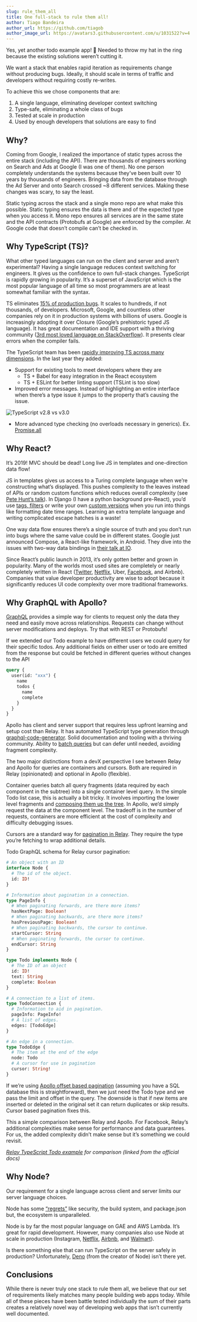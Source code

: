 ```yaml
---
slug: rule_them_all
title: One full-stack to rule them all!
author: Tiago Bandeira
author_url: https://github.com/tiagob
author_image_url: https://avatars3.githubusercontent.com/u/1031522?v=4
---
```


Yes, yet another todo example app! 🤦 Needed to throw my hat in the ring because the existing solutions weren’t cutting it.

We want a stack that enables rapid iteration as requirements change without producing bugs. Ideally, it should scale in terms of traffic and developers without requiring costly re-writes.

To achieve this we chose components that are:

1. A single language, eliminating developer context switching
1. Type-safe, eliminating a whole class of bugs
1. Tested at scale in production
1. Used by enough developers that solutions are easy to find

## Why?

Coming from Google, I realized the importance of static types across the entire stack (including the API). There are thousands of engineers working on Search and Ads at Google (I was one of them). No one person completely understands the systems because they’ve been built over 10 years by thousands of engineers. Bringing data from the database through the Ad Server and onto Search crossed ~8 different services. Making these changes was scary, to say the least.

Static typing across the stack and a single mono repo are what make this possible. Static typing ensures the data is there and of the expected type when you access it. Mono repo ensures all services are in the same state and the API contracts (Protobufs at Google) are enforced by the compiler. At Google code that doesn’t compile can’t be checked in.

## Why TypeScript (TS)?

What other typed languages can run on the client and server and aren’t experimental?
Having a single language reduces context switching for engineers. It gives us the confidence to own full-stack changes. TypeScript is rapidly growing in popularity. It’s a superset of JavaScript which is the most popular language of all time so most programmers are at least somewhat familiar with the syntax.

TS eliminates [15% of production bugs](/pdf/typestudy.pdf). It scales to hundreds, if not thousands, of developers. Microsoft, Google, and countless other companies rely on it in production systems with billions of users. Google is increasingly adopting it over Closure (Google’s prehistoric typed JS language). It has great documentation and IDE support with a thriving community ([3rd most loved language on StackOverflow](https://insights.stackoverflow.com/survey/2019#technology-_-most-loved-dreaded-and-wanted-languages)). It presents clear errors when the compiler fails.

The TypeScript team has been [rapidly improving TS across many dimensions](https://www.youtube.com/watch?v=Au-rrY0afe4). In the last year they added:

- Support for existing tools to meet developers where they are
  - TS + Babel for easy integration in the React ecosystem
  - TS + ESLint for better linting support (TSLint is too slow)
- Improved error messages. Instead of highlighting an entire interface when there’s a type issue it jumps to the property that’s causing the issue.

![TypeScript v2.8 vs v3.0](/img/typescript_comparison.png)

- More advanced type checking (no overloads necessary in generics). Ex. [Promise.all](https://youtu.be/Au-rrY0afe4?t=1690)

## Why React?

It’s 2019! MVC should be dead! Long live JS in templates and one-direction data flow!

JS in templates gives us access to a Turing complete language when we’re constructing what’s displayed. This pushes complexity to the leaves instead of APIs or random custom functions which reduces overall complexity (see [Pete Hunt’s talk](https://www.youtube.com/watch?v=x7cQ3mrcKaY)). In Django (I have a python background pre-React), you’d use [tags, filters](https://docs.djangoproject.com/en/2.2/ref/templates/builtins/#) or write your own [custom versions](https://docs.djangoproject.com/en/2.2/howto/custom-template-tags/#writing-custom-template-filters) when you run into things like formatting date time ranges. Learning an extra template language and writing complicated escape hatches is a waste!

One way data flow ensures there’s a single source of truth and you don’t run into bugs where the same value could be in different states. Google just announced Compose, a React-like framework, in Android. They dive into the issues with two-way data bindings in [their talk at IO](https://www.youtube.com/watch?v=VsStyq4Lzxo).

Since React’s public launch in 2013, it’s only gotten better and grown in popularity. Many of the worlds most used sites are completely or nearly completely written in React ([Twitter](https://medium.com/@paularmstrong/twitter-lite-and-high-performance-react-progressive-web-apps-at-scale-d28a00e780a3), [Netflix](https://medium.com/netflix-techblog/netflix-likes-react-509675426db), Uber, [Facebook](https://developers.facebook.com/videos/2019/building-the-new-facebookcom-with-react-graphql-and-relay/), and Airbnb). Companies that value developer productivity are wise to adopt because it significantly reduces UI code complexity over more traditional frameworks.

## Why GraphQL with Apollo?

[GraphQL](https://graphql.org/) provides a simple way for clients to request only the data they need and easily move across relationships. Requests can change without server modifications and deploys. Try that with REST or Protobufs!

If we extended our Todo example to have different users we could query for their specific todos. Any additional fields on either user or todo are emitted from the response but could be fetched in different queries without changes to the API

```graphql
query {
  user(id: "xxx") {
    name
    todos {
      name
      complete
    }
  }
}
```

Apollo has client and server support that requires less upfront learning and setup cost than Relay. It has automated TypeScript type generation through [graphql-code-generator](https://graphql-code-generator.com/). Solid documentation and tooling with a thriving community. Ability to [batch queries](https://blog.apollographql.com/batching-client-graphql-queries-a685f5bcd41b) but can defer until needed, avoiding fragment complexity.

The two major distinctions from a devX perspective I see between Relay and Apollo for queries are containers and cursors. Both are required in Relay (opinionated) and optional in Apollo (flexible).

Container queries batch all query fragments (data required by each component in the subtree) into a single container level query. In the simple Todo list case, this is actually a bit tricky. It involves importing the lower level fragments and [composing them up the tree](https://facebook.github.io/relay/docs/en/quick-start-guide#composing-fragments). In Apollo, we’d simply request the data at the component level. The tradeoff is in the number of requests, containers are more efficient at the cost of complexity and difficulty debugging issues.

Cursors are a standard way for [pagination in Relay](https://facebook.github.io/relay/docs/en/pagination-container). They require the type you’re fetching to wrap additional details.

Todo GraphQL schema for Relay cursor pagination:

```graphql
# An object with an ID
interface Node {
  # The id of the object.
  id: ID!
}

# Information about pagination in a connection.
type PageInfo {
  # When paginating forwards, are there more items?
  hasNextPage: Boolean!
  # When paginating backwards, are there more items?
  hasPreviousPage: Boolean!
  # When paginating backwards, the cursor to continue.
  startCursor: String
  # When paginating forwards, the cursor to continue.
  endCursor: String
}

type Todo implements Node {
  # The ID of an object
  id: ID!
  text: String
  complete: Boolean
}

# A connection to a list of items.
type TodoConnection {
  # Information to aid in pagination.
  pageInfo: PageInfo!
  # A list of edges.
  edges: [TodoEdge]
}

# An edge in a connection.
type TodoEdge {
  # The item at the end of the edge
  node: Todo
  # A cursor for use in pagination
  cursor: String!
}
```

If we’re using [Apollo offset based pagination](https://www.apollographql.com/docs/react/features/pagination) (assuming you have a SQL database this is straightforward), then we just need the Todo type and we pass the limit and offset in the query. The downside is that if new items are inserted or deleted in the original set it can return duplicates or skip results. Cursor based pagination fixes this.

This a simple comparison between Relay and Apollo. For Facebook, Relay’s additional complexities make sense for performance and data guarantees. For us, the added complexity didn’t make sense but it’s something we could revisit.

_[Relay TypeScript Todo example](https://github.com/relay-tools/relay-compiler-language-typescript/tree/master/example) for comparison (linked from the official docs)_

## Why Node?

Our requirement for a single language across client and server limits our server language choices.

Node has some [“regrets”](https://www.youtube.com/watch?v=M3BM9TB-8yA) like security, the build system, and package.json but, the ecosystem is unparalleled.

Node is by far the most popular language on GAE and AWS Lambda. It’s great for rapid development. However, many companies also use Node at scale in production (Instagram, [Netflix](https://medium.com/dev-channel/a-netflix-web-performance-case-study-c0bcde26a9d9), [Airbnb](https://medium.com/airbnb-engineering/operationalizing-node-js-for-server-side-rendering-c5ba718acfc9), and [Walmart](https://medium.com/walmartlabs/the-benefits-of-server-side-rendering-over-client-side-rendering-5d07ff2cefe8)).

Is there something else that can run TypeScript on the server safely in production? Unfortunately, [Deno](https://deno.land/) (from the creator of Node) isn’t there yet.

## Conclusions

While there is never truly one stack to rule them all, we believe that our set of requirements likely matches many people building web apps today. While all of these pieces have been battle tested individually the sum of their parts creates a relatively novel way of developing web apps that isn’t currently well documented.
